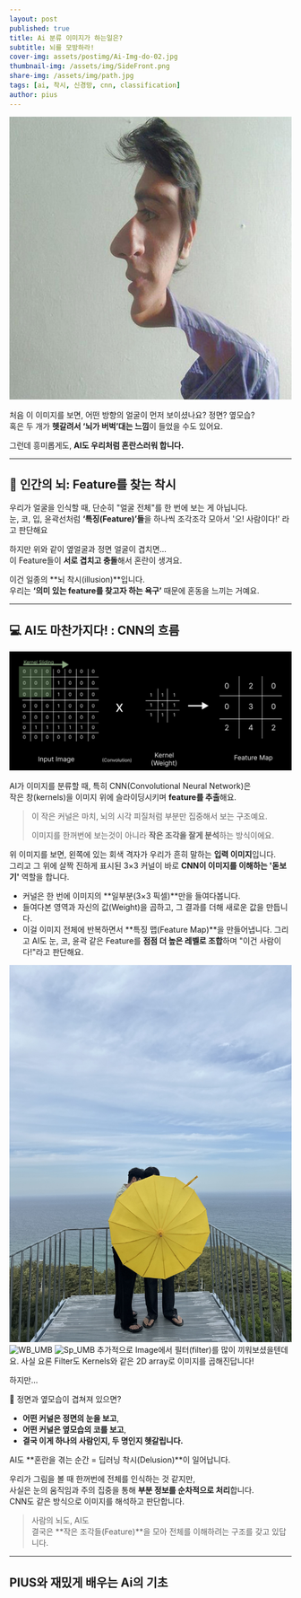 ```yaml
---
layout: post
published: true
title: Ai 분류 이미지가 하는일은?
subtitle: 뇌를 모방하라!
cover-img: assets/postimg/Ai-Img-do-02.jpg
thumbnail-img: /assets/img/SideFront.png
share-img: /assets/img/path.jpg
tags: [ai, 착시, 신경망, cnn, classification]
author: pius
---
```



   
![Side and Front Image](https://raw.githubusercontent.com/piusAI/piusai.github.io/master/assets/postimg/SideFront.png)

처음 이 이미지를 보면, 어떤 방향의 얼굴이 먼저 보이셨나요?
정면? 옆모습?  
혹은 두 개가 **헷갈려서 ‘뇌가 버벅’대는 느낌**이 들었을 수도 있어요.

그런데 흥미롭게도, **AI도 우리처럼 혼란스러워 합니다.**

---

## 🧠 인간의 뇌: Feature를 찾는 착시

우리가 얼굴을 인식할 때, 단순히 "얼굴 전체"를 한 번에 보는 게 아닙니다.  
눈, 코, 입, 윤곽선처럼 **‘특징(Feature)’들**을 하나씩 조각조각 모아서 '오! 사람이다!' 라고 판단해요

하지만 위와 같이 옆얼굴과 정면 얼굴이 겹치면…  
이 Feature들이 **서로 겹치고 충돌**해서 혼란이 생겨요.

이건 일종의 **뇌 착시(illusion)**입니다.  
우리는 **‘의미 있는 feature를 찾고자 하는 욕구’** 때문에 혼동을 느끼는 거예요.

---

## 💻 AI도 마찬가지다! : CNN의 흐름

![Convolution](https://raw.githubusercontent.com/piusAI/piusai.github.io/master/assets/postimg/Ai-Img-do-01.jpg)

AI가 이미지를 분류할 때, 특히 CNN(Convolutional Neural Network)은  
작은 창(kernels)을 이미지 위에 슬라이딩시키며 **feature를 추출**해요.

> 이 작은 커널은 마치, 뇌의 시각 피질처럼 부분만 집중해서 보는 구조예요.
>
> 이미지를 한꺼번에 보는것이 아니라 **작은 조각을 잘게 분석**하는 방식이에요.

위 이미지를 보면, 왼쪽에 있는 회색 격자가 우리가 흔히 말하는 **입력 이미지**입니다.  
그리고 그 위에 살짝 진하게 표시된 3×3 커널이 바로 **CNN이 이미지를 이해하는 '돋보기'** 역할을 합니다.

- 커널은 한 번에 이미지의 **일부분(3×3 픽셀)**만을 들여다봅니다.
- 들여다본 영역과 자신의 값(Weight)을 곱하고, 그 결과를 더해 새로운 값을 만듭니다.
- 이걸 이미지 전체에 반복하면서 **특징 맵(Feature Map)**을 만들어냅니다.
그리고 AI도 눈, 코, 윤곽 같은 Feature를 **점점 더 높은 레벨로 조합**하며 "이건 사람이다!"라고 판단해요.


![origin_UMB](https://raw.githubusercontent.com/piusAI/piusai.github.io/master/assets/postimg/YellowUmb.jpeg)
![WB_UMB](https://raw.githubusercontent.com/piusAI/piusai.github.io/master/assets/postimg/YellowUmb_WB.PNG)
![Sp_UMB](https://raw.githubusercontent.com/piusAI/piusai.github.io/master/assets/postimg/YellowUmb_SP.PNG)
추가적으로 Image에서 필터(filter)를 많이 끼워보셨을텐데요.
사실 요론 Filter도 Kernels와 같은 2D array로 이미지를 곱해진답니다!


하지만…

👀 정면과 옆모습이 겹쳐져 있으면?

- **어떤 커널은 정면의 눈을 보고**,  
- **어떤 커널은 옆모습의 코를 보고**,  
- **결국 이게 하나의 사람인지, 두 명인지 헷갈립니다.**

AI도 **혼란을 겪는 순간 = 딥러닝 착시(Delusion)**이 일어납니다.


우리가 그림을 볼 때 한꺼번에 전체를 인식하는 것 같지만,  
사실은 눈의 움직임과 주의 집중을 통해 **부분 정보를 순차적으로 처리**합니다.  
CNN도 같은 방식으로 이미지를 해석하고 판단합니다.

> 사람의 뇌도, AI도  
> 결국은 **작은 조각들(Feature)**을 모아 전체를 이해하려는 구조를 갖고 있답니다.


---

PIUS와 재밌게 배우는 Ai의 기초
---




